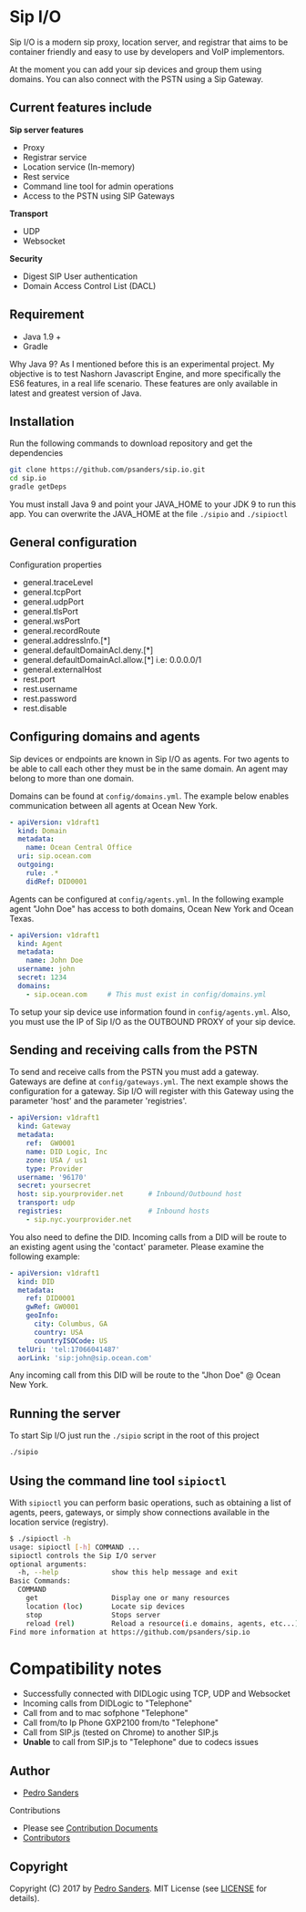 # Sip I/O

Sip I/O is a modern sip proxy, location server, and registrar that aims to be container friendly and easy to use by 
developers and VoIP implementors.

At the moment you can add your sip devices and group them using domains. You can also connect with the PSTN using a 
Sip Gateway.

## Current features include

**Sip server features**

- Proxy
- Registrar service
- Location service (In-memory)
- Rest service
- Command line tool for admin operations
- Access to the PSTN using SIP Gateways

**Transport**

- UDP
- Websocket

**Security**

- Digest SIP User authentication
- Domain Access Control List (DACL)

## Requirement

* Java 1.9 +
* Gradle

Why Java 9? As I mentioned before this is an experimental project. My objective is to test Nashorn Javascript Engine, 
and more specifically the ES6 features, in a real life scenario. These features are only available in latest and greatest 
version of Java.

## Installation

Run the following commands to download repository and get the dependencies

```bash
git clone https://github.com/psanders/sip.io.git
cd sip.io
gradle getDeps
```

You must install Java 9 and point your JAVA_HOME to your JDK 9 to run this app. You can overwrite the JAVA_HOME at the 
file `./sipio` and `./sipioctl`

## General configuration

Configuration properties

- general.traceLevel
- general.tcpPort
- general.udpPort
- general.tlsPort
- general.wsPort
- general.recordRoute
- general.addressInfo.[*]
- general.defaultDomainAcl.deny.[*]
- general.defaultDomainAcl.allow.[*]  i.e: 0.0.0.0/1
- general.externalHost
- rest.port
- rest.username
- rest.password
- rest.disable


## Configuring domains and agents

Sip devices or endpoints are known in Sip I/O as agents. For two agents to be able to call each other they must be in the 
same domain. An agent may belong to more than one domain.

Domains can be found at `config/domains.yml`. The example below enables communication between all agents at Ocean New York.

```yaml
- apiVersion: v1draft1
  kind: Domain
  metadata:
    name: Ocean Central Office
  uri: sip.ocean.com
  outgoing:
    rule: .*
    didRef: DID0001
```

Agents can be configured at `config/agents.yml`. In the following example agent "John Doe" has access to both domains, 
Ocean New York and Ocean Texas.

```yaml
- apiVersion: v1draft1
  kind: Agent
  metadata:
    name: John Doe
  username: john
  secret: 1234
  domains:
    - sip.ocean.com     # This must exist in config/domains.yml
```

To setup your sip device use information found in `config/agents.yml`. Also, you must use the IP of Sip I/O as the 
OUTBOUND PROXY of your sip device.

## Sending and receiving calls from the PSTN

To send and receive calls from the PSTN you must add a gateway. Gateways are define at `config/gateways.yml`. The next 
example shows the configuration for a gateway. Sip I/O will register with this Gateway using the parameter 'host'
and the parameter 'registries'.

```yaml
- apiVersion: v1draft1
  kind: Gateway
  metadata:
    ref:  GW0001
    name: DID Logic, Inc
    zone: USA / us1
    type: Provider
  username: '96170'
  secret: yoursecret
  host: sip.yourprovider.net      # Inbound/Outbound host
  transport: udp
  registries:                     # Inbound hosts
    - sip.nyc.yourprovider.net 
```

You also need to define the DID. Incoming calls from a DID will be route to an existing agent using the 'contact' 
parameter. Please examine the following example:

```yaml
- apiVersion: v1draft1
  kind: DID
  metadata:
    ref: DID0001
    gwRef: GW0001
    geoInfo:
      city: Columbus, GA
      country: USA
      countryISOCode: US
  telUri: 'tel:17066041487'
  aorLink: 'sip:john@sip.ocean.com'
```

Any incoming call from this DID will be route to the "Jhon Doe" @ Ocean New York.

## Running the server

To start Sip I/O just run the `./sipio` script in the root of this 
project

```bash
./sipio
```

## Using the command line tool `sipioctl`

With `sipioctl` you can perform basic operations, such as obtaining a list of agents, peers, gateways, or simply show 
connections available in the location service (registry).

```bash
$ ./sipioctl -h
usage: sipioctl [-h] COMMAND ...
sipioctl controls the Sip I/O server
optional arguments:
  -h, --help             show this help message and exit
Basic Commands:
  COMMAND
    get                  Display one or many resources
    location (loc)       Locate sip devices
    stop                 Stops server
    reload (rel)         Reload a resource(i.e domains, agents, etc...)
Find more information at https://github.com/psanders/sip.io
```

# Compatibility notes

- Successfully connected with DIDLogic using TCP, UDP and Websocket
- Incoming calls from DIDLogic to "Telephone"
- Call from and to mac sofphone "Telephone"
- Call from/to Ip Phone GXP2100 from/to "Telephone"
- Call from SIP.js (tested on Chrome) to another SIP.js
- **Unable** to call from SIP.js to "Telephone" due to codecs issues

## Author
 - [Pedro Sanders](https://github.com/psanders)

Contributions

 - Please see [Contribution Documents](https://github.com/psanders/sip.io/blob/master/CONTRIBUTING.md)
 - [Contributors](https://github.com/psanders/sip.io/graphs/contributors)

## Copyright
Copyright (C) 2017 by [Pedro Sanders](https://github.com/psanders). MIT License (see [LICENSE](https://github.com/psanders/sip.io/blob/master/LICENSE) for details).
